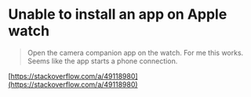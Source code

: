 # Unable to install an app on Apple watch

> Open the camera companion app on the watch. For me this works. Seems like the app starts a phone connection.

[https://stackoverflow.com/a/49118980](https://stackoverflow.com/a/49118980)